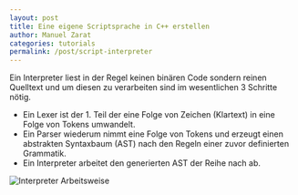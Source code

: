 ```yaml
---
layout: post
title: Eine eigene Scriptsprache in C++ erstellen
author: Manuel Zarat
categories: tutorials
permalink: /post/script-interpreter
---
```


Ein Interpreter liest in der Regel keinen binären Code sondern reinen Quelltext und um diesen zu verarbeiten sind im wesentlichen 3 Schritte nötig.

  * Ein Lexer ist der 1. Teil der eine Folge von Zeichen (Klartext) in eine Folge von Tokens umwandelt.
  * Ein Parser wiederum nimmt eine Folge von Tokens und erzeugt einen abstrakten Syntaxbaum (AST) nach den Regeln einer zuvor definierten Grammatik.
  * Ein Interpreter arbeitet den generierten AST der Reihe nach ab.

![Interpreter Arbeitsweise](https://zarat.ml/assets/images/interpreter_chain.png)
